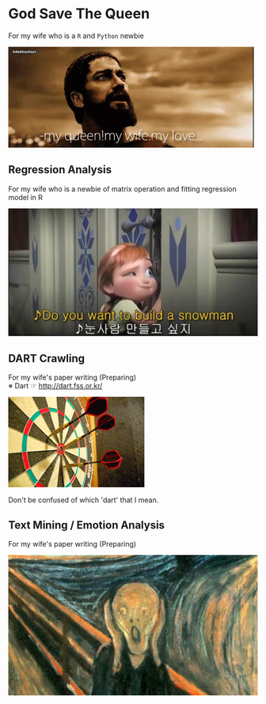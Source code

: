 # God Save The Queen

For my wife who is a `R` and `Python` newbie

![300 my queen my wife my love](Images/300%20my%20queen%20my%20wife%20my%20love.gif)


## Regression Analysis
For my wife who is a newbie of matrix operation and fitting regression model in R

![Do you want to build a snowman](Regression%20Analysis/Images/Do%20you%20want%20to%20build%20a%20snowman.png)


## DART Crawling
For my wife's paper writing (Preparing)  
※ Dart ☞ http://dart.fss.or.kr/  

![dart](DART%20Crawling/Images/Dart_wikipedia.jpg)

Don't be confused of which 'dart' that I mean.


## Text Mining / Emotion Analysis
For my wife's paper writing (Preparing)

![Munch Scream](Emotion%20Analysis/Images/Munch_Scream.jpg)